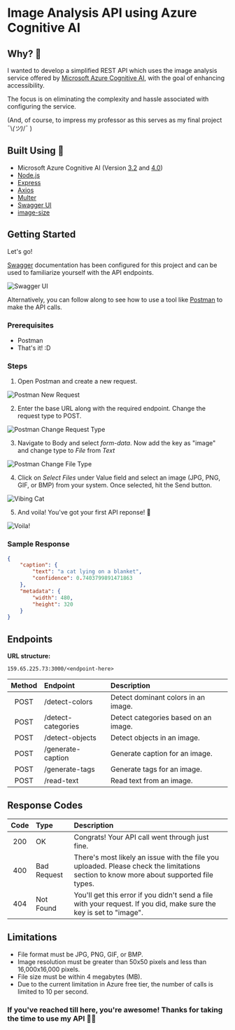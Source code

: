 # Image Analysis API using Azure Cognitive AI
## Why? 🤔

I wanted to develop a simplified REST API which uses the image analysis service offered by [Microsoft Azure Cognitive AI](https://learn.microsoft.com/en-us/azure/ai-services/computer-vision/overview-image-analysis?tabs=3-2), with the goal of enhancing accessibility.

The focus is on eliminating the complexity and hassle associated with configuring the service.

(And, of course, to impress my professor as this serves as my final project ¯\\_(ツ)_/¯ )

## Built Using 🔧

- Microsoft Azure Cognitive AI (Version [3.2](https://learn.microsoft.com/en-us/azure/ai-services/computer-vision/how-to/call-analyze-image?tabs=rest) and [4.0](https://learn.microsoft.com/en-us/azure/ai-services/computer-vision/how-to/call-analyze-image-40?pivots=programming-language-rest-api))
- [Node.js](https://nodejs.org/en)
- [Express](https://expressjs.com/)
- [Axios](https://axios-http.com/)
- [Multer](https://www.npmjs.com/package/multer)
- [Swagger UI](https://swagger.io/tools/swagger-ui/)
- [image-size](https://www.npmjs.com/package/image-size)

## Getting Started
Let's go!

[Swagger](http://159.65.225.73:3000/docs/) documentation has been configured for this project and can be used to familiarize yourself with the API endpoints.

![Swagger UI](https://i.imgur.com/EcVqscX.png)

Alternatively, you can follow along to see how to use a tool like [Postman](https://www.postman.com/) to make the API calls.


### Prerequisites
- Postman
- That's it! :D

### Steps
1. Open Postman and create a new request.

![Postman New Request](https://i.imgur.com/HD7vEjA.png)

2. Enter the base URL along with the required endpoint. Change the request type to POST.

![Postman Change Request Type](https://i.imgur.com/vh5q66Q.png)

3. Navigate to Body and select *form-data*. Now add the key as "image" and change type to *File* from *Text*

![Postman Change File Type](https://i.imgur.com/t1I5I6v.png)

4. Click on *Select Files* under Value field and select an image (JPG, PNG, GIF, or BMP) from your system. Once selected, hit the Send button.

![Vibing Cat](https://s5.gifyu.com/images/SiWE9.gif)

5. And voila! You've got your first API reponse! 🎉

![Voila!](https://i.imgur.com/Xnjreoy.png)

### Sample Response
```json
{
    "caption": {
        "text": "a cat lying on a blanket",
        "confidence": 0.7403799891471863
    },
    "metadata": {
        "width": 480,
        "height": 320
    }
}
```






## Endpoints

**URL structure:**

    159.65.225.73:3000/<endpoint-here>

| Method | Endpoint | Description |
| :--------: | :------- | :------- |
| POST | /detect-colors | Detect dominant colors in an image. |
| POST | /detect-categories | Detect categories based on an image. |
| POST | /detect-objects | Detect objects in an image. |
| POST | /generate-caption | Generate caption for an image. |
| POST | /generate-tags | Generate tags for an image. |
| POST | /read-text | Read text from an image. |


## Response Codes

| Code | Type | Description |
| :--------: | :------- | :------- |
| 200 | OK | Congrats! Your API call went through just fine. |
| 400 | Bad Request | There's most likely an issue with the file you uploaded. Please check the limitations section to know more about supported file types. |
| 404 | Not Found | You'll get this error if you didn't send a file with your request. If you did, make sure the key is set to "image". |

## Limitations
- File format must be JPG, PNG, GIF, or BMP.
- Image resolution must be greater than 50x50 pixels and less than 16,000x16,000 pixels.
- File size must be within 4 megabytes (MB).
- Due to the current limitation in Azure free tier, the number of calls is limited to 10 per second.

### If you've reached till here, you're awesome! Thanks for taking the time to use my API 🙌🏻

